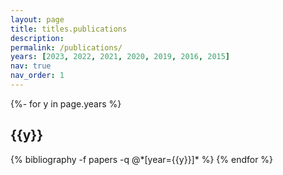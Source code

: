```yaml
---
layout: page
title: titles.publications
description: 
permalink: /publications/
years: [2023, 2022, 2021, 2020, 2019, 2016, 2015]
nav: true
nav_order: 1
---
```

<!-- _pages/publications.md -->
<div class="publications">

{%- for y in page.years %}
  <h2 class="year">{{y}}</h2>
  {% bibliography -f papers -q @*[year={{y}}]* %}
{% endfor %}

</div>
